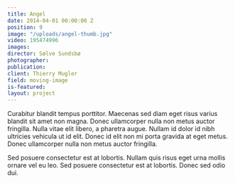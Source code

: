 ```yaml
---
title: Angel
date: 2014-04-01 00:00:00 Z
position: 9
image: "/uploads/angel-thumb.jpg"
video: 195474996
images: 
director: Sølve Sundsbø
photographer: 
publication: 
client: Thierry Mugler
field: moving-image
is-featured:
layout: project
---
```


Curabitur blandit tempus porttitor. Maecenas sed diam eget risus varius blandit sit amet non magna. Donec ullamcorper nulla non metus auctor fringilla. Nulla vitae elit libero, a pharetra augue. Nullam id dolor id nibh ultricies vehicula ut id elit. Donec id elit non mi porta gravida at eget metus. Donec ullamcorper nulla non metus auctor fringilla.

Sed posuere consectetur est at lobortis. Nullam quis risus eget urna mollis ornare vel eu leo. Sed posuere consectetur est at lobortis. Donec sed odio dui.
